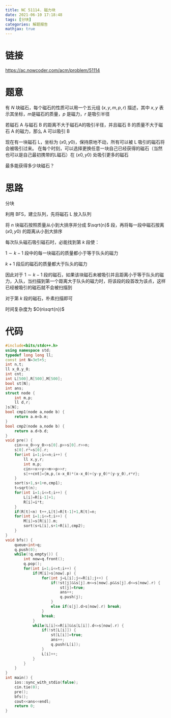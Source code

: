 ```yaml
---
title: NC 51114. 磁力块
date: 2021-06-10 17:18:48
tags: [分块]
categories: 解题报告
mathjax: true
---
```


# 链接

<https://ac.nowcoder.com/acm/problem/51114>

# 题意

有 $N$ 块磁石，每个磁石的性质可以用一个五元组 $(x,y,m,p,r)$ 描述，其中 $x,y$ 表示其坐标，$m$是磁石的质量，$p$ 是磁力，$r$ 是吸引半径

若磁石 A 与磁石 B 的距离不大于磁石A的吸引半径，并且磁石 B 的质量不大于磁石 A 的磁力，那么 A 可以吸引 B

现在有一块磁石 L，坐标为 $(x0,y0)$，保持原地不动，所有可以被 L 吸引的磁石将会被吸引过来。
在每个时刻，可以选择更换任意一块自己已经获得的磁石（当然也可以是自己最初携带的L磁石）在 $(x0,y0)$ 处吸引更多的磁石

最多能获得多少块磁石？

<!--more-->

# 思路

分块

利用 BFS，建立队列，先将磁石 L 放入队列

将 $n$ 块磁石按照质量从小到大排序并分成 $\sqrt{n}$ 段，再将每一段中磁石按离 $(x0,y0)$ 的距离从小到大排序

每次队头磁石吸引磁石时，必能找到第 $k$ 段使：

$1 \sim k-1$ 段中的每一块磁石的质量都小于等于队头的磁力

$k+1$ 段后的磁石的质量都大于队头的磁力

因此对于 $1 \sim k-1$ 段的磁石，如果该块磁石未被吸引并且距离小于等于队头的磁力，入队，当扫描到第一个距离大于队头的磁力时，将该段的段首改为该点，这样已经被吸引的磁石就不会被扫描到

对于第 $k$ 段的磁石，朴素扫描即可

时间复杂度为 $O(n\sqrt{n})$

# 代码

```cpp
#include<bits/stdc++.h>
using namespace std;
typedef long long ll;
const int N=3e5+5;
int n,t;
ll x_0,y_0;
int cnt;
int L[500],R[500],M[500];
bool st[N];
int ans;
struct node {
    int m,p;
    ll d,r;
}s[N];
bool cmp1(node a,node b) {
    return a.m<b.m;
}
bool cmp2(node a,node b) {
    return a.d<b.d;
}
void pre() {
    cin>>x_0>>y_0>>s[0].p>>s[0].r>>n;
    s[0].r*=s[0].r;
    for(int i=1;i<=n;i++) {
        ll x,y,r;
        int m,p;
        cin>>x>>y>>m>>p>>r;
        s[++cnt]={m,p,(x-x_0)*(x-x_0)+(y-y_0)*(y-y_0),r*r};
    }
    sort(s+1,s+1+n,cmp1);
    t=sqrt(n);
    for(int i=1;i<=t;i++) {
        L[i]=R[i-1]+1;
        R[i]=i*t;
    }
    if(R[t]<n) t++,L[t]=R[t-1]+1,R[t]=n;
    for(int i=1;i<=t;i++) {
        M[i]=s[R[i]].m;
        sort(s+L[i],s+1+R[i],cmp2);
    }
}
void bfs() {
    queue<int>q;
    q.push(0);
    while(!q.empty()) {
        int now=q.front();
        q.pop();
        for(int i=1;i<=t;i++) {
            if(M[i]>s[now].p) {
                for(int j=L[i];j<=R[i];j++) {
                    if(!st[j]&&s[j].m<=s[now].p&&s[j].d<=s[now].r) {
                        st[j]=true;
                        ans++;
                        q.push(j);
                    }
                    else if(s[j].d>s[now].r) break;
                }
                break;
            }
            while(L[i]<=R[i]&&s[L[i]].d<=s[now].r) {
                if(!st[L[i]]) {
                    st[L[i]]=true;
                    ans++;
                    q.push(L[i]);
                }
                L[i]++;
            }
        }
    }
}
int main() {
    ios::sync_with_stdio(false);
    cin.tie(0);
    pre();
    bfs();
    cout<<ans<<endl;
    return 0;
}
```